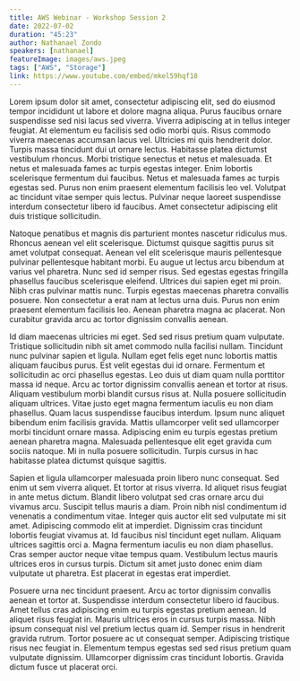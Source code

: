 ```yaml
---
title: AWS Webinar - Workshop Session 2
date: 2022-07-02
duration: "45:23"
author: Nathanael Zondo
speakers: [nathanael]
featureImage: images/aws.jpeg
tags: ["AWS", "Storage"]
link: https://www.youtube.com/embed/mkel59hqf18
---
```


Lorem ipsum dolor sit amet, consectetur adipiscing elit, sed do eiusmod tempor incididunt ut labore et dolore magna aliqua. Purus faucibus ornare suspendisse sed nisi lacus sed viverra. Viverra adipiscing at in tellus integer feugiat. At elementum eu facilisis sed odio morbi quis. Risus commodo viverra maecenas accumsan lacus vel. Ultricies mi quis hendrerit dolor. Turpis massa tincidunt dui ut ornare lectus. Habitasse platea dictumst vestibulum rhoncus. Morbi tristique senectus et netus et malesuada. Et netus et malesuada fames ac turpis egestas integer. Enim lobortis scelerisque fermentum dui faucibus. Netus et malesuada fames ac turpis egestas sed. Purus non enim praesent elementum facilisis leo vel. Volutpat ac tincidunt vitae semper quis lectus. Pulvinar neque laoreet suspendisse interdum consectetur libero id faucibus. Amet consectetur adipiscing elit duis tristique sollicitudin.

Natoque penatibus et magnis dis parturient montes nascetur ridiculus mus. Rhoncus aenean vel elit scelerisque. Dictumst quisque sagittis purus sit amet volutpat consequat. Aenean vel elit scelerisque mauris pellentesque pulvinar pellentesque habitant morbi. Eu augue ut lectus arcu bibendum at varius vel pharetra. Nunc sed id semper risus. Sed egestas egestas fringilla phasellus faucibus scelerisque eleifend. Ultrices dui sapien eget mi proin. Nibh cras pulvinar mattis nunc. Turpis egestas maecenas pharetra convallis posuere. Non consectetur a erat nam at lectus urna duis. Purus non enim praesent elementum facilisis leo. Aenean pharetra magna ac placerat. Non curabitur gravida arcu ac tortor dignissim convallis aenean.

Id diam maecenas ultricies mi eget. Sed sed risus pretium quam vulputate. Tristique sollicitudin nibh sit amet commodo nulla facilisi nullam. Tincidunt nunc pulvinar sapien et ligula. Nullam eget felis eget nunc lobortis mattis aliquam faucibus purus. Est velit egestas dui id ornare. Fermentum et sollicitudin ac orci phasellus egestas. Leo duis ut diam quam nulla porttitor massa id neque. Arcu ac tortor dignissim convallis aenean et tortor at risus. Aliquam vestibulum morbi blandit cursus risus at. Nulla posuere sollicitudin aliquam ultrices. Vitae justo eget magna fermentum iaculis eu non diam phasellus. Quam lacus suspendisse faucibus interdum. Ipsum nunc aliquet bibendum enim facilisis gravida. Mattis ullamcorper velit sed ullamcorper morbi tincidunt ornare massa. Adipiscing enim eu turpis egestas pretium aenean pharetra magna. Malesuada pellentesque elit eget gravida cum sociis natoque. Mi in nulla posuere sollicitudin. Turpis cursus in hac habitasse platea dictumst quisque sagittis.

Sapien et ligula ullamcorper malesuada proin libero nunc consequat. Sed enim ut sem viverra aliquet. Et tortor at risus viverra. Id aliquet risus feugiat in ante metus dictum. Blandit libero volutpat sed cras ornare arcu dui vivamus arcu. Suscipit tellus mauris a diam. Proin nibh nisl condimentum id venenatis a condimentum vitae. Integer quis auctor elit sed vulputate mi sit amet. Adipiscing commodo elit at imperdiet. Dignissim cras tincidunt lobortis feugiat vivamus at. Id faucibus nisl tincidunt eget nullam. Aliquam ultrices sagittis orci a. Magna fermentum iaculis eu non diam phasellus. Cras semper auctor neque vitae tempus quam. Vestibulum lectus mauris ultrices eros in cursus turpis. Dictum sit amet justo donec enim diam vulputate ut pharetra. Est placerat in egestas erat imperdiet.

Posuere urna nec tincidunt praesent. Arcu ac tortor dignissim convallis aenean et tortor at. Suspendisse interdum consectetur libero id faucibus. Amet tellus cras adipiscing enim eu turpis egestas pretium aenean. Id aliquet risus feugiat in. Mauris ultrices eros in cursus turpis massa. Nibh ipsum consequat nisl vel pretium lectus quam id. Semper risus in hendrerit gravida rutrum. Tortor posuere ac ut consequat semper. Adipiscing tristique risus nec feugiat in. Elementum tempus egestas sed sed risus pretium quam vulputate dignissim. Ullamcorper dignissim cras tincidunt lobortis. Gravida dictum fusce ut placerat orci.